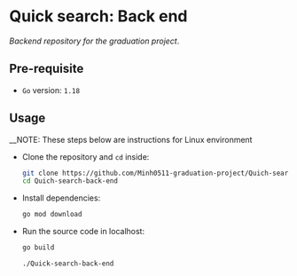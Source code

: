 # Quick search: Back end

*Backend repository for the graduation project*.

## Pre-requisite

- `Go` version: `1.18`

## Usage

__NOTE: These steps below are instructions for Linux environment

- Clone the repository and `cd` inside:
  ``` bash
  git clone https://github.com/Minh0511-graduation-project/Quich-search-back-end.git
  cd Quich-search-back-end
  ```

- Install dependencies:
  ```bash
  go mod download
  ```

- Run the source code in localhost:
  ``` bash
  go build
  ```
  ```bash
  ./Quick-search-back-end
```